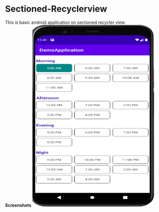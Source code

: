 # Sectioned-Recyclerview
This is basic android application on sectioned recycler view.<br>
<b>Screenshots</b>
<img src="images/ss1.png" width=400 height=600>
